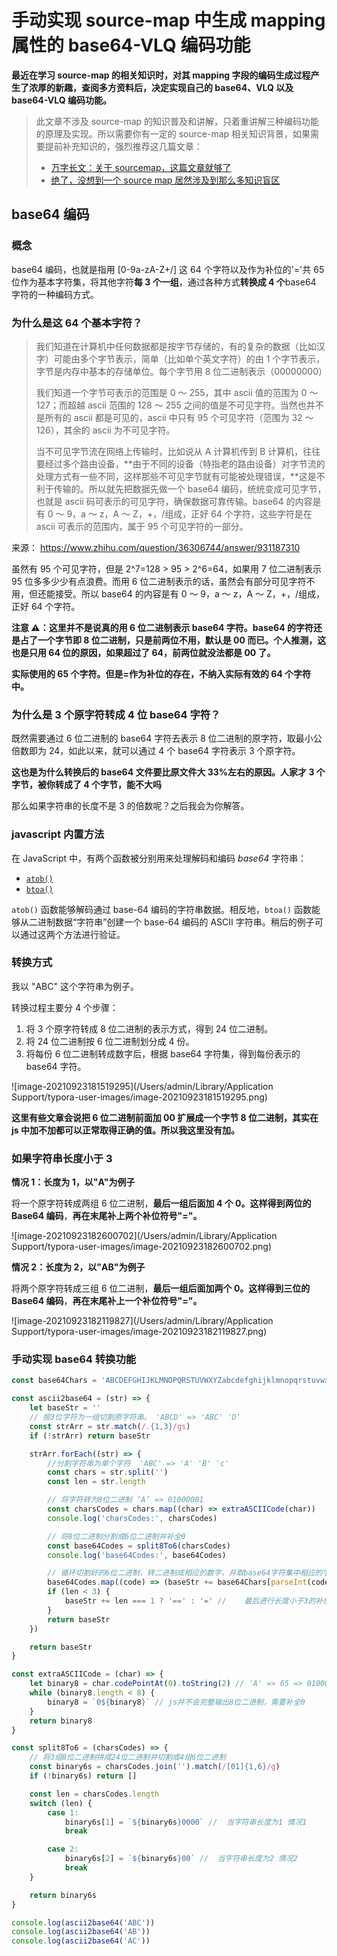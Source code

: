 # 手动实现 source-map 中生成 mapping 属性的 base64-VLQ 编码功能

**最近在学习 source-map 的相关知识时，对其 mapping 字段的编码生成过程产生了浓厚的新趣，查阅多方资料后，决定实现自己的 base64、VLQ 以及 base64-VLQ 编码功能。**

> 此文章不涉及 source-map 的知识普及和讲解，只着重讲解三种编码功能的原理及实现。所以需要你有一定的 source-map 相关知识背景，如果需要提前补充知识的，强烈推荐这几篇文章：
>
> - [万字长文：关于 sourcemap，这篇文章就够了](https://juejin.cn/post/6969748500938489892#heading-18)
> - [绝了，没想到一个 source map 居然涉及到那么多知识盲区](https://juejin.cn/post/6963076475020902436)

## base64 编码

### 概念

base64 编码，也就是指用 [0-9a-zA-Z+/] 这 64 个字符以及作为补位的'='共 65 位作为基本字符集，将其他字符**每 3 个一组**，通过各种方式**转换成 4 个**base64 字符的一种编码方式。

### 为什么是这 64 个基本字符？

> 我们知道在计算机中任何数据都是按字节存储的，有的复杂的数据（比如汉字）可能由多个字节表示，简单（比如单个英文字符）的由 1 个字节表示，字节是内存中基本的存储单位。每个字节用 8 位二进制表示（00000000）
>
> 我们知道一个字节可表示的范围是 0 ～ 255，其中 ascii 值的范围为 0 ～ 127；而超越 ascii 范围的 128 ～ 255 之间的值是不可见字符。当然也并不是所有的 ascii 都是可见的，ascii 中只有 95 个可见字符（范围为 32 ～ 126），其余的 ascii 为不可见字符。
>
> 当不可见字节流在网络上传输时，比如说从 A 计算机传到 B 计算机，往往要经过多个路由设备，**由于不同的设备（特指老的路由设备）对字节流的处理方式有一些不同，这样那些不可见字节就有可能被处理错误，**这是不利于传输的。所以就先把数据先做一个 base64 编码，统统变成可见字节，也就是 ascii 码可表示的可见字符，确保数据可靠传输。base64 的内容是有 0 ～ 9，a ～ z，A ～ Z，+，/组成，正好 64 个字符，这些字符是在 ascii 可表示的范围内，属于 95 个可见字符的一部分。

来源： https://www.zhihu.com/question/36306744/answer/931187310

虽然有 95 个可见字符，但是 2^7=128 > 95 > 2^6=64，如果用 7 位二进制表示 95 位多多少少有点浪费。而用 6 位二进制表示的话，虽然会有部分可见字符不用，但还能接受。所以 base64 的内容是有 0 ～ 9，a ～ z，A ～ Z，+，/组成，正好 64 个字符。

**注意 ⚠️：这里并不是说真的用 6 位二进制表示 base64 字符。base64 的字符还是占了一个字节即 8 位二进制，只是前两位不用，默认是 00 而已。个人推测，这也是只用 64 位的原因，如果超过了 64，前两位就没法都是 00 了。**

**实际使用的 65 个字符。但是=作为补位的存在，不纳入实际有效的 64 个字符中。**

### 为什么是 3 个原字符转成 4 位 base64 字符？

既然需要通过 6 位二进制的 base64 字符去表示 8 位二进制的原字符，取最小公倍数即为 24，如此以来，就可以通过 4 个 base64 字符表示 3 个原字符。

**这也是为什么转换后的 base64 文件要比原文件大 33%左右的原因。人家才 3 个字节，被你转成了 4 个字节，能不大吗**

那么如果字符串的长度不是 3 的倍数呢？之后我会为你解答。

### javascript 内置方法

在 JavaScript 中，有两个函数被分别用来处理解码和编码 _base64_ 字符串：

- [`atob()`](https://developer.mozilla.org/zh-CN/docs/Web/API/atob)
- [`btoa()`](https://developer.mozilla.org/zh-CN/docs/Web/API/btoa)

`atob()` 函数能够解码通过 base-64 编码的字符串数据。相反地，`btoa()` 函数能够从二进制数据“字符串”创建一个 base-64 编码的 ASCII 字符串。稍后的例子可以通过这两个方法进行验证。

### 转换方式

我以 "ABC" 这个字符串为例子。

转换过程主要分 4 个步骤：

1. 将 3 个原字符转成 8 位二进制的表示方式，得到 24 位二进制。
2. 将 24 位二进制按 6 位二进制划分成 4 份。
3. 将每份 6 位二进制转成数字后，根据 base64 字符集，得到每份表示的 base64 字符。

![image-20210923181519295](/Users/admin/Library/Application Support/typora-user-images/image-20210923181519295.png)

**这里有些文章会说把 6 位二进制前面加 00 扩展成一个字节 8 位二进制，其实在 js 中加不加都可以正常取得正确的值。所以我这里没有加。**

### 如果字符串长度小于 3

**情况 1：长度为 1，以"A"为例子**

将一个原字符转成两组 6 位二进制，**最后一组后面加 4 个 0。**这样得到**两位的 Base64 编码**，**再在末尾补上两个补位符号"="。**

![image-20210923182600702](/Users/admin/Library/Application Support/typora-user-images/image-20210923182600702.png)

**情况 2：长度为 2，以"AB"为例子**

将两个原字符转成三组 6 位二进制，**最后一组后面加两个 0。**这样得到**三位的 Base64 编码**，**再在末尾补上一个补位符号"="。**

![image-20210923182119827](/Users/admin/Library/Application Support/typora-user-images/image-20210923182119827.png)

### 手动实现 base64 转换功能

```javascript
const base64Chars = 'ABCDEFGHIJKLMNOPQRSTUVWXYZabcdefghijklmnopqrstuvwxyz0123456789+/'

const ascii2base64 = (str) => {
	let baseStr = ''
	// 按3位字符为一组切割原字符串。 'ABCD' => 'ABC' 'D'
	const strArr = str.match(/.{1,3}/gs)
	if (!strArr) return baseStr

	strArr.forEach((str) => {
		//分割字符串为单个字符  'ABC' => 'A' 'B' 'c'
		const chars = str.split('')
		const len = str.length

		// 将字符转为8位二进制 ‘A’ => 01000001
		const charsCodes = chars.map((char) => extraASCIICode(char))
		console.log('charsCodes:', charsCodes)

		// 将8位二进制分割成6位二进制并补全0
		const base64Codes = split8To6(charsCodes)
		console.log('base64Codes:', base64Codes)

		// 循环切割好的6位二进制，转二进制成相应的数字，并取base64字符集中相应的字符进行拼接
		base64Codes.map((code) => (baseStr += base64Chars[parseInt(code, 2)]))
		if (len < 3) {
			baseStr += len === 1 ? '==' : '=' //    最后进行长度小于3的补位操作
		}
		return baseStr
	})

	return baseStr
}

const extraASCIICode = (char) => {
	let binary8 = char.codePointAt(0).toString(2) // 'A' => 65 => 01000001
	while (binary8.length < 8) {
		binary8 = `0${binary8}` // js并不会完整输出8位二进制，需要补全0
	}
	return binary8
}

const split8To6 = (charsCodes) => {
	// 将3组8位二进制拼成24位二进制并切割成4组6位二进制
	const binary6s = charsCodes.join('').match(/[01]{1,6}/g)
	if (!binary6s) return []

	const len = charsCodes.length
	switch (len) {
		case 1:
			binary6s[1] = `${binary6s}0000` //  当字符串长度为1 情况1
			break

		case 2:
			binary6s[2] = `${binary6s}00` //  当字符串长度为2 情况2
			break
	}

	return binary6s
}

console.log(ascii2base64('ABC'))
console.log(ascii2base64('AB'))
console.log(ascii2base64('AC'))
```
